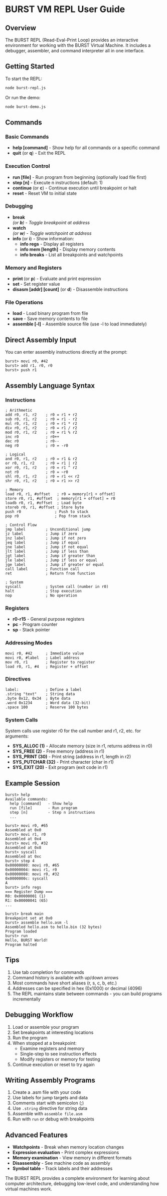 # BURST VM REPL User Guide

## Overview

The BURST REPL (Read-Eval-Print Loop) provides an interactive environment for working with the BURST Virtual Machine. It includes a debugger, assembler, and command interpreter all in one interface.

## Getting Started

To start the REPL:

```bash
node burst-repl.js
```

Or run the demo:

```bash
node burst-demo.js
```

## Commands

### Basic Commands

- **help [command]** - Show help for all commands or a specific command
- **quit** (or **q**) - Exit the REPL

### Execution Control

- **run [file]** - Run program from beginning (optionally load file first)
- **step [n]** - Execute n instructions (default: 1)
- **continue** (or **c**) - Continue execution until breakpoint or halt
- **reset** - Reset VM to initial state

### Debugging

- **break <address>** (or **b**) - Toggle breakpoint at address
- **watch <address>** (or **w**) - Toggle watchpoint at address
- **info <what>** (or **i**) - Show information:
  - **info regs** - Display all registers
  - **info mem <addr> [length]** - Display memory contents
  - **info breaks** - List all breakpoints and watchpoints

### Memory and Registers

- **print <expression>** (or **p**) - Evaluate and print expression
- **set <register> <value>** - Set register value
- **disasm [addr] [count]** (or **d**) - Disassemble instructions

### File Operations

- **load <file>** - Load binary program from file
- **save <file>** - Save memory contents to file
- **assemble <file> [-l]** - Assemble source file (use -l to load immediately)

## Direct Assembly Input

You can enter assembly instructions directly at the prompt:

```
burst> movi r0, #42
burst> add r1, r0, r0
burst> push r1
```

## Assembly Language Syntax

### Instructions

```assembly
; Arithmetic
add r0, r1, r2    ; r0 = r1 + r2
sub r0, r1, r2    ; r0 = r1 - r2
mul r0, r1, r2    ; r0 = r1 * r2
div r0, r1, r2    ; r0 = r1 / r2
mod r0, r1, r2    ; r0 = r1 % r2
inc r0            ; r0++
dec r0            ; r0--
neg r0            ; r0 = -r0

; Logical
and r0, r1, r2    ; r0 = r1 & r2
or r0, r1, r2     ; r0 = r1 | r2
xor r0, r1, r2    ; r0 = r1 ^ r2
not r0            ; r0 = ~r0
shl r0, r1, r2    ; r0 = r1 << r2
shr r0, r1, r2    ; r0 = r1 >> r2

; Memory
load r0, r1, #offset   ; r0 = memory[r1 + offset]
store r0, r1, #offset  ; memory[r1 + offset] = r0
loadb r0, r1, #offset  ; Load byte
storeb r0, r1, #offset ; Store byte
push r0               ; Push to stack
pop r0                ; Pop from stack

; Control Flow
jmp label         ; Unconditional jump
jz label          ; Jump if zero
jnz label         ; Jump if not zero
jeq label         ; Jump if equal
jne label         ; Jump if not equal
jlt label         ; Jump if less than
jgt label         ; Jump if greater than
jle label         ; Jump if less or equal
jge label         ; Jump if greater or equal
call label        ; Function call
ret               ; Return from function

; System
syscall           ; System call (number in r0)
halt              ; Stop execution
nop               ; No operation
```

### Registers

- **r0-r15** - General purpose registers
- **pc** - Program counter
- **sp** - Stack pointer

### Addressing Modes

```assembly
movi r0, #42      ; Immediate value
movi r0, #label   ; Label address
mov r0, r1        ; Register to register
load r0, r1, #4   ; Register + offset
```

### Directives

```assembly
label:            ; Define a label
.string "text"    ; String data
.byte 0x12, 0x34  ; Byte data
.word 0x1234      ; Word data (32-bit)
.space 100        ; Reserve 100 bytes
```

### System Calls

System calls use register r0 for the call number and r1, r2, etc. for arguments:

- **SYS_ALLOC (1)** - Allocate memory (size in r1, returns address in r0)
- **SYS_FREE (2)** - Free memory (address in r1)
- **SYS_PRINT (30)** - Print string (address in r1, length in r2)
- **SYS_PUTCHAR (32)** - Print character (char in r1)
- **SYS_EXIT (20)** - Exit program (exit code in r1)

## Example Session

```
burst> help
Available commands:
  help [command]   - Show help
  run [file]       - Run program
  step [n]         - Step n instructions
  ...

burst> movi r0, #65
Assembled at 0x0
burst> movi r1, r0
Assembled at 0x4  
burst> movi r0, #32
Assembled at 0x8
burst> syscall
Assembled at 0xc
burst> step 4
0x00000000: movi r0, #65
0x00000004: movi r1, r0
0x00000008: movi r0, #32
0x0000000c: syscall
A
burst> info regs
=== Register Dump ===
R0: 0x00000001 (1)
R1: 0x00000041 (65)
...

burst> break main
Breakpoint set at 0x0
burst> assemble hello.asm -l
Assembled hello.asm to hello.bin (32 bytes)
Program loaded
burst> run
Hello, BURST World!
Program halted
```

## Tips

1. Use tab completion for commands
2. Command history is available with up/down arrows
3. Most commands have short aliases (r, s, c, b, etc.)
4. Addresses can be specified in hex (0x1000) or decimal (4096)
5. The REPL maintains state between commands - you can build programs incrementally

## Debugging Workflow

1. Load or assemble your program
2. Set breakpoints at interesting locations
3. Run the program
4. When stopped at a breakpoint:
   - Examine registers and memory
   - Single-step to see instruction effects
   - Modify registers or memory for testing
5. Continue execution or reset to try again

## Writing Assembly Programs

1. Create a .asm file with your code
2. Use labels for jump targets and data
3. Comments start with semicolon (;)
4. Use `.string` directive for string data
5. Assemble with `assemble file.asm`
6. Run with `run` or debug with breakpoints

## Advanced Features

- **Watchpoints** - Break when memory location changes
- **Expression evaluation** - Print complex expressions
- **Memory examination** - View memory in different formats
- **Disassembly** - See machine code as assembly
- **Symbol table** - Track labels and their addresses

The BURST REPL provides a complete environment for learning about computer architecture, debugging low-level code, and understanding how virtual machines work.
